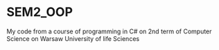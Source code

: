 # SEM2_OOP
My code from a course of programming in C# on 2nd term of Computer Science on Warsaw University of life Sciences
